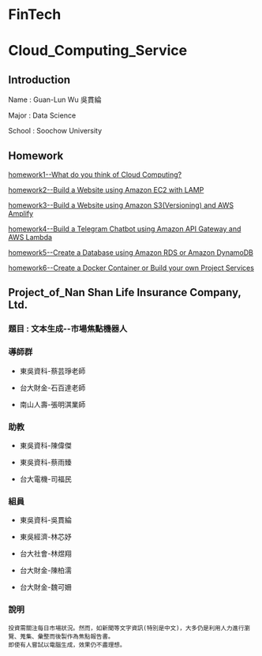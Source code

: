 # FinTech
Cloud_Computing_Service
==

Introduction
--

Name : Guan-Lun Wu 吳貫綸

Major : Data Science

School : Soochow University

Homework
--
[homework1--What do you think of Cloud Computing?](AWS_HW/HW1/about_cloud_computing.md)

[homework2--Build a Website using Amazon EC2 with LAMP]()

[homework3--Build a Website using Amazon S3(Versioning) and AWS Amplify]()

[homework4--Build a Telegram Chatbot using Amazon API Gateway and AWS Lambda]()

[homework5--Create a Database using Amazon RDS or Amazon DynamoDB]()

[homework6--Create a Docker Container or Build your own Project Services]()

Project_of_Nan Shan Life Insurance Company, Ltd.
--

<h3> 題目 : 文本生成--市場焦點機器人</h3>
<h3> 導師群 </h3>

 * 東吳資科-蔡芸琤老師
 
 <p>    
 
 * 台大財金-石百達老師
 
 <p>
 
 * 南山人壽-張明淇業師    

<h3> 助教 </h3>

 * 東吳資科-陳偉傑
 
 <p>    
 
 * 東吳資科-蔡雨臻
 
 <p>
 
 * 台大電機-司福民   

<h3> 組員 </h3>

 * 東吳資科-吳貫綸
 
 <p>    
 
 * 東吳經濟-林芯妤
 
 <p>
 
 * 台大社會-林煜翔
  
 <p>
 
 * 台大財金-陳柏濡

 <p>
 
 * 台大財金-魏可姍
 


<h3> 說明 </h3>

```
投資需關注每日市場狀況。然而，如新聞等文字資訊(特別是中文)，大多仍是利用人力進行瀏覽、蒐集、彙整而後製作為焦點報告書。
即使有人嘗試以電腦生成，效果仍不盡理想。
```


